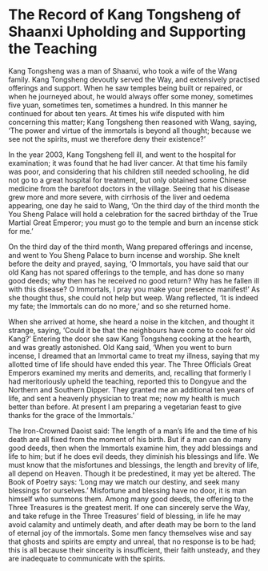 # The Record of Kang Tongsheng of Shaanxi Upholding and Supporting the Teaching

Kang Tongsheng was a man of Shaanxi, who took a wife of the Wang family. Kang Tongsheng devoutly served the Way, and extensively practised offerings and support. When he saw temples being built or repaired, or when he journeyed about, he would always offer some money, sometimes five yuan, sometimes ten, sometimes a hundred. In this manner he continued for about ten years. At times his wife disputed with him concerning this matter; Kang Tongsheng then reasoned with Wang, saying, ‘The power and virtue of the immortals is beyond all thought; because we see not the spirits, must we therefore deny their existence?’

In the year 2003, Kang Tongsheng fell ill, and went to the hospital for examination; it was found that he had liver cancer. At that time his family was poor, and considering that his children still needed schooling, he did not go to a great hospital for treatment, but only obtained some Chinese medicine from the barefoot doctors in the village. Seeing that his disease grew more and more severe, with cirrhosis of the liver and oedema appearing, one day he said to Wang, ‘On the third day of the third month the You Sheng Palace will hold a celebration for the sacred birthday of the True Martial Great Emperor; you must go to the temple and burn an incense stick for me.’

On the third day of the third month, Wang prepared offerings and incense, and went to You Sheng Palace to burn incense and worship. She knelt before the deity and prayed, saying, ‘O Immortals, you have said that our old Kang has not spared offerings to the temple, and has done so many good deeds; why then has he received no good return? Why has he fallen ill with this disease? O Immortals, I pray you make your presence manifest!’ As she thought thus, she could not help but weep. Wang reflected, ‘It is indeed my fate; the Immortals can do no more,’ and so she returned home.

When she arrived at home, she heard a noise in the kitchen, and thought it strange, saying, ‘Could it be that the neighbours have come to cook for old Kang?’ Entering the door she saw Kang Tongsheng cooking at the hearth, and was greatly astonished. Old Kang said, ‘When you went to burn incense, I dreamed that an Immortal came to treat my illness, saying that my allotted time of life should have ended this year. The Three Officials Great Emperors examined my merits and demerits, and, recalling that formerly I had meritoriously upheld the teaching, reported this to Dongyue and the Northern and Southern Dipper. They granted me an additional ten years of life, and sent a heavenly physician to treat me; now my health is much better than before. At present I am preparing a vegetarian feast to give thanks for the grace of the Immortals.’

The Iron-Crowned Daoist said: The length of a man’s life and the time of his death are all fixed from the moment of his birth. But if a man can do many good deeds, then when the Immortals examine him, they add blessings and life to him; but if he does evil deeds, they diminish his blessings and life. We must know that the misfortunes and blessings, the length and brevity of life, all depend on Heaven. Though it be predestined, it may yet be altered. The Book of Poetry says: ‘Long may we match our destiny, and seek many blessings for ourselves.’ Misfortune and blessing have no door, it is man himself who summons them. Among many good deeds, the offering to the Three Treasures is the greatest merit. If one can sincerely serve the Way, and take refuge in the Three Treasures’ field of blessing, in life he may avoid calamity and untimely death, and after death may be born to the land of eternal joy of the immortals. Some men fancy themselves wise and say that ghosts and spirits are empty and unreal, that no response is to be had; this is all because their sincerity is insufficient, their faith unsteady, and they are inadequate to communicate with the spirits.
